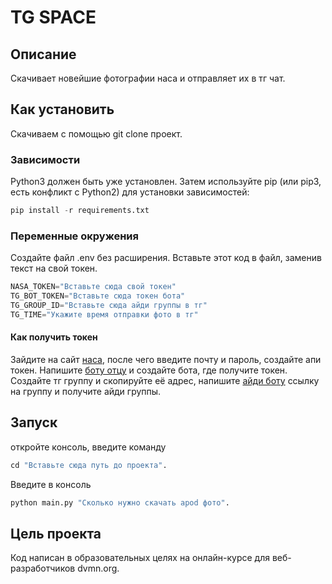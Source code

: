 # TG SPACE

## Описание
Скачивает новейшие фотографии наса и отправляет их в тг чат.
## Как установить
Скачиваем с помощью git clone проект.
### Зависимости
Python3 должен быть уже установлен. Затем используйте pip (или pip3, есть конфликт с Python2) для установки зависимостей:
```python
pip install -r requirements.txt
```
### Переменные окружения
Создайте файл .env без расширения.
Вставьте этот код в файл, заменив текст на свой токен.
```python
NASA_TOKEN="Вставьте сюда свой токен"
TG_BOT_TOKEN="Вставьте сюда токен бота"
TG_GROUP_ID="Вставьте сюда айди группы в тг"
TG_TIME="Укажите время отправки фото в тг"
```
#### Как получить токен
  Зайдите на сайт [наса]("api.nasa.gov"), после чего введите почту и пароль, создайте апи токен.
  Напишите [боту отцу]("@BotFather") и создайте бота, где получите токен.
  Создайте тг группу и скопируйте её адрес, напишите [айди боту]("@username_to_id_bot") ссылку на группу и получите айди группы.
## Запуск
откройте консоль, введите команду 
```python
cd "Вставьте сюда путь до проекта".
```
Введите в консоль 
```python
python main.py "Cколько нужно скачать apod фото".
```
## Цель проекта
Код написан в образовательных целях на онлайн-курсе для веб-разработчиков dvmn.org.